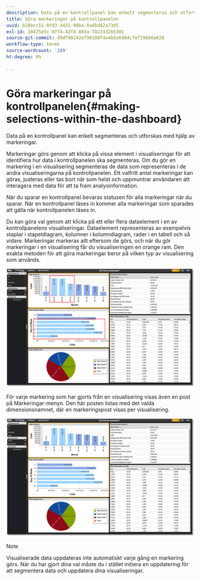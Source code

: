 ```yaml
---
description: Data på en kontrollpanel kan enkelt segmenteras och utforskas med hjälp av markeringar.
title: Göra markeringar på kontrollpanelen
uuid: b28bcc11-8fd3-4431-98ba-8adbd42a73d5
exl-id: 18475e5c-97f4-42fd-883a-f822432b5301
source-git-commit: d9df90242ef96188f4e4b5e6d04cfef196b0a628
workflow-type: tm+mt
source-wordcount: '289'
ht-degree: 0%

---
```


# Göra markeringar på kontrollpanelen{#making-selections-within-the-dashboard}

Data på en kontrollpanel kan enkelt segmenteras och utforskas med hjälp av markeringar.

Markeringar görs genom att klicka på vissa element i visualiseringar för att identifiera hur data i kontrollpanelen ska segmenteras. Om du gör en markering i en visualisering segmenteras de data som representeras i de andra visualiseringarna på kontrollpanelen. Ett valfritt antal markeringar kan göras, justeras eller tas bort när som helst och uppmuntrar användaren att interagera med data för att ta fram analysinformation.

När du sparar en kontrollpanel bevaras statusen för alla markeringar när du sparar. När en kontrollpanel läses in kommer alla markeringar som sparades att gälla när kontrollpanelen läses in.

Du kan göra val genom att klicka på ett eller flera dataelement i en av kontrollpanelens visualiseringar. Dataelement representeras av exempelvis staplar i stapeldiagram, kolumner i kolumndiagram, rader i en tabell och så vidare. Markeringar markeras allt eftersom de görs, och när du gör markeringar i en visualisering får du visualiseringen en orange ram. Den exakta metoden för att göra markeringar beror på vilken typ av visualisering som används.

![](assets/selection_make.png)

För varje markering som har gjorts från en visualisering visas även en post på Markeringar-menyn. Den här posten listas med det valda dimensionsnamnet, där en markeringspost visas per visualisering.

![](assets/selection_menu.png)

>[!NOTE]
>
>Visualiserade data uppdateras inte automatiskt varje gång en markering görs. När du har gjort dina val måste du i stället initiera en uppdatering för att segmentera data och uppdatera dina visualiseringar.
